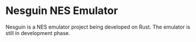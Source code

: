 # Nesguin NES Emulator
Nesguin is a NES emulator project being developed on Rust. The emulator is still in development phase.